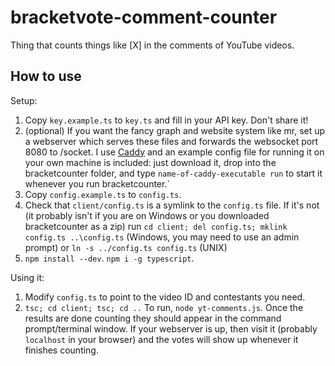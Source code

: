 # bracketvote-comment-counter
Thing that counts things like [X] in the comments of YouTube videos.

## How to use
Setup:
1. Copy `key.example.ts` to `key.ts` and fill in your API key. Don't share it!
2. (optional) If you want the fancy graph and website system like mr, set up a webserver which serves these files and forwards the websocket port 8080 to /socket. I use [Caddy](https://caddyserver.com/download) and an example config file for running it on your own machine is included: just download it, drop into the bracketcounter folder, and type `name-of-caddy-executable run` to start it whenever you run bracketcounter.`
3. Copy `config.example.ts` to `config.ts`.
4. Check that `client/config.ts` is a symlink to the `config.ts` file. If it's not (it probably isn't if you are on Windows or you downloaded bracketcounter as a zip) run `cd client; del config.ts; mklink config.ts ..\config.ts` (Windows, you may need to use an admin prompt) or `ln -s ../config.ts config.ts` (UNIX)
5. `npm install --dev`. `npm i -g typescript`.

Using it:
1. Modify `config.ts` to point to the video ID and contestants you need.
2. `tsc; cd client; tsc; cd ..`
To run, `node yt-comments.js`. Once the results are done counting they should appear in the command prompt/terminal window. If your webserver is up, then visit it (probably `localhost` in your browser) and the votes will show up whenever it finishes counting.
